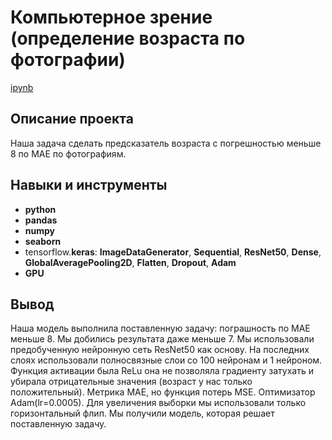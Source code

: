 # Компьютерное зрение (определение возраста по фотографии)

[ipynb](https://github.com/TomashA1980/Portfolio_All_Practicum_Projects/blob/main/computer_vision/Computer_vision.ipynb)

## Описание проекта

Наша задача сделать предсказатель возраста с погрешностью меньше 8 по MAE по фотографиям.


## Навыки и инструменты

- **python**
- **pandas**
- **numpy**
- **seaborn**
- tensorflow.**keras**: **ImageDataGenerator**,  **Sequential**, **ResNet50**, **Dense**, **GlobalAveragePooling2D**, **Flatten**, **Dropout**, **Adam**
- **GPU**

## Вывод
Наша модель выполнила поставленную задачу: пограшность по MAE меньше 8. Мы добились результата даже меньше 7.
Мы использовали предобученную нейронную сеть ResNet50 как основу. На последних слоях использовали полносвязные слои со 100 нейронам и 1 нейроном.
Функция активации была ReLu она не позволяла градиенту затухать и убирала отрицательные значения (возраст у нас только положительный).
Метрика MAE, но функция потерь MSE.
Оптимизатор Adam(lr=0.0005).
Для увеличения выборки мы использовали только горизонтальный флип.
Мы получили модель, которая решает поставленную задачу.
